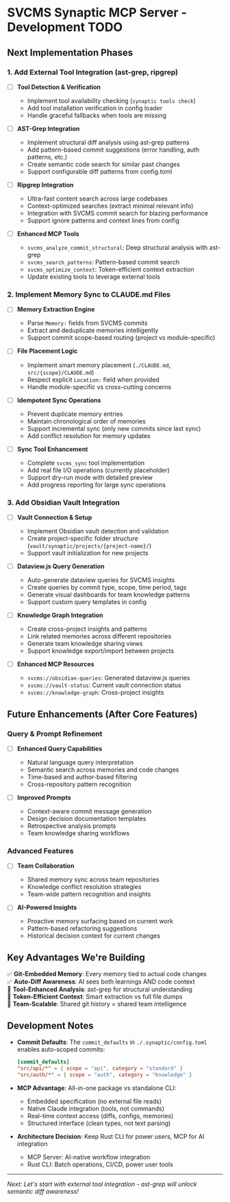 # SVCMS Synaptic MCP Server - Development TODO

## Next Implementation Phases

### 1. Add External Tool Integration (ast-grep, ripgrep)
- [ ] **Tool Detection & Verification**
  - Implement tool availability checking (`synaptic tools check`)
  - Add tool installation verification in config loader
  - Handle graceful fallbacks when tools are missing

- [ ] **AST-Grep Integration**
  - Implement structural diff analysis using ast-grep patterns
  - Add pattern-based commit suggestions (error handling, auth patterns, etc.)
  - Create semantic code search for similar past changes
  - Support configurable diff patterns from config.toml

- [ ] **Ripgrep Integration**
  - Ultra-fast content search across large codebases
  - Context-optimized searches (extract minimal relevant info)
  - Integration with SVCMS commit search for blazing performance
  - Support ignore patterns and context lines from config

- [ ] **Enhanced MCP Tools**
  - `svcms_analyze_commit_structural`: Deep structural analysis with ast-grep
  - `svcms_search_patterns`: Pattern-based commit search
  - `svcms_optimize_context`: Token-efficient context extraction
  - Update existing tools to leverage external tools

### 2. Implement Memory Sync to CLAUDE.md Files
- [ ] **Memory Extraction Engine**
  - Parse `Memory:` fields from SVCMS commits
  - Extract and deduplicate memories intelligently
  - Support commit scope-based routing (project vs module-specific)

- [ ] **File Placement Logic**
  - Implement smart memory placement (`./CLAUDE.md`, `src/{scope}/CLAUDE.md`)
  - Respect explicit `Location:` field when provided
  - Handle module-specific vs cross-cutting concerns

- [ ] **Idempotent Sync Operations**
  - Prevent duplicate memory entries
  - Maintain chronological order of memories
  - Support incremental sync (only new commits since last sync)
  - Add conflict resolution for memory updates

- [ ] **Sync Tool Enhancement**
  - Complete `svcms_sync` tool implementation
  - Add real file I/O operations (currently placeholder)
  - Support dry-run mode with detailed preview
  - Add progress reporting for large sync operations

### 3. Add Obsidian Vault Integration
- [ ] **Vault Connection & Setup**
  - Implement Obsidian vault detection and validation
  - Create project-specific folder structure (`vault/synaptic/projects/{project-name}/`)
  - Support vault initialization for new projects

- [ ] **Dataview.js Query Generation**
  - Auto-generate dataview queries for SVCMS insights
  - Create queries by commit type, scope, time period, tags
  - Generate visual dashboards for team knowledge patterns
  - Support custom query templates in config

- [ ] **Knowledge Graph Integration**
  - Create cross-project insights and patterns
  - Link related memories across different repositories
  - Generate team knowledge sharing views
  - Support knowledge export/import between projects

- [ ] **Enhanced MCP Resources**
  - `svcms://obsidian-queries`: Generated dataview.js queries
  - `svcms://vault-status`: Current vault connection status
  - `svcms://knowledge-graph`: Cross-project insights

## Future Enhancements (After Core Features)

### Query & Prompt Refinement
- [ ] **Enhanced Query Capabilities**
  - Natural language query interpretation
  - Semantic search across memories and code changes
  - Time-based and author-based filtering
  - Cross-repository pattern recognition

- [ ] **Improved Prompts**
  - Context-aware commit message generation
  - Design decision documentation templates
  - Retrospective analysis prompts
  - Team knowledge sharing workflows

### Advanced Features
- [ ] **Team Collaboration**
  - Shared memory sync across team repositories
  - Knowledge conflict resolution strategies
  - Team-wide pattern recognition and insights

- [ ] **AI-Powered Insights**
  - Proactive memory surfacing based on current work
  - Pattern-based refactoring suggestions
  - Historical decision context for current changes

## Key Advantages We're Building

✅ **Git-Embedded Memory**: Every memory tied to actual code changes  
✅ **Auto-Diff Awareness**: AI sees both learnings AND code context  
🔄 **Tool-Enhanced Analysis**: ast-grep for structural understanding  
🔄 **Token-Efficient Context**: Smart extraction vs full file dumps  
🔄 **Team-Scalable**: Shared git history = shared team intelligence  

## Development Notes

- **Commit Defaults**: The `commit_defaults` in `./.synaptic/config.toml` enables auto-scoped commits:
  ```toml
  [commit_defaults]
  "src/api/*" = { scope = "api", category = "standard" }
  "src/auth/*" = { scope = "auth", category = "knowledge" }
  ```

- **MCP Advantage**: All-in-one package vs standalone CLI:
  - Embedded specification (no external file reads)
  - Native Claude integration (tools, not commands)
  - Real-time context access (diffs, configs, memories)
  - Structured interface (clean types, not text parsing)

- **Architecture Decision**: Keep Rust CLI for power users, MCP for AI integration
  - MCP Server: AI-native workflow integration
  - Rust CLI: Batch operations, CI/CD, power user tools

---

*Next: Let's start with external tool integration - ast-grep will unlock semantic diff awareness!*